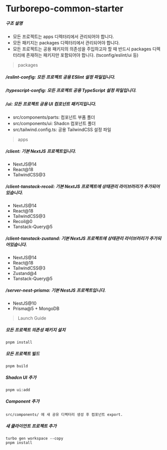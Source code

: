 # Turborepo-common-starter

##### 구조 설명

- 모든 프로젝트는 apps 디렉터리에서 관리되어야 합니다.
- 모든 패키지는 packages 디렉터리에서 관리되어야 합니다.
- 모든 프로젝트는 공용 패키지의 의존성을 주입하고자 할 때 반드시 packages 디렉터리에 존재하는 패키지만 포함되어야 합니다. (tsconfig/eslint/ui 등)

> packages

##### /eslint-config: 모든 프로젝트 공용 ESlint 설정 파일입니다.

##### /typescript-config: 모든 프로젝트 공용 TypeScript 설정 파일입니다.

##### /ui: 모든 프로젝트 공용 UI 컴포넌트 패키지입니다.

- src/components/parts: 컴포넌트 부품 폴더
- src/components/ui: Shadcn 컴포넌트 폴더
- src/tailwind.config.ts: 공용 TailwindCSS 설정 파일

> apps

##### /client: 기본 NextJS 프로젝트입니다.

- NextJS@14
- React@18
- TailwindCSS@3

##### /client-tanstack-recoil: 기본 NextJS 프로젝트에 상태관리 라이브러리가 추가되어있습니다.

- NextJS@14
- React@18
- TailwindCSS@3
- Recoil@0
- Tanstack-Query@5

##### /client-tanstack-zustand: 기본 NextJS 프로젝트에 상태관리 라이브러리가 추가되어있습니다.

- NextJS@14
- React@18
- TailwindCSS@3
- Zustand@4
- Tanstack-Query@5

##### /server-nest-prisma: 기본 NestJS 프로젝트입니다.

- NestJS@10
- Prisma@5 + MongoDB

> Launch Guide

##### 모든 프로젝트 의존성 패키지 설치

```
pnpm install
```

##### 모든 프로젝트 빌드

```
pnpm build
```

##### Shadcn UI 추가

```
pnpm ui:add
```

##### Component 추가

```
src/components/ 에 새 공유 디렉터리 생성 후 컴포넌트 export.
```

##### 새 클라이언트 프로젝트 추가

```
turbo gen workspace --copy
pnpm install
```
